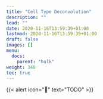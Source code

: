 ```yaml
---
title: "Cell Type Deconvolution"
description: ""
lead: ""
date: 2020-11-16T13:59:39+01:00
lastmod: 2020-11-16T13:59:39+01:00
draft: false
images: []
menu:
  docs:
    parent: "bulk"
weight: 340
toc: true
---
```


{{< alert icon="🚧" text="TODO" >}}


